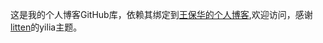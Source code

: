 这是我的个人博客GitHub库，依赖其绑定到[王保华的个人博客](www.learning9527.cn),欢迎访问，感谢[litten](https://github.com/litten)的yilia主题。